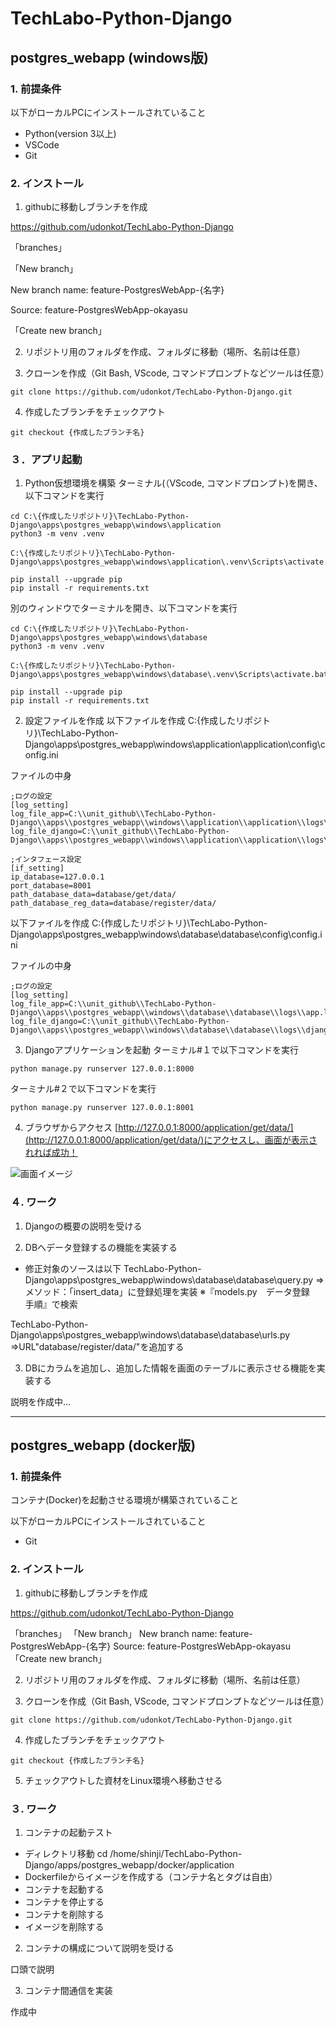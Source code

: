 # TechLabo-Python-Django

## postgres_webapp (windows版)

### 1. 前提条件
以下がローカルPCにインストールされていること
- Python(version 3以上)
- VSCode 
- Git

### 2. インストール
1. githubに移動しブランチを作成

https://github.com/udonkot/TechLabo-Python-Django

「branches」

「New branch」

New branch name: feature-PostgresWebApp-{名字}

Source: feature-PostgresWebApp-okayasu

「Create new branch」

2. リポジトリ用のフォルダを作成、フォルダに移動（場所、名前は任意）

3. クローンを作成（Git Bash, VScode, コマンドプロンプトなどツールは任意）
```
git clone https://github.com/udonkot/TechLabo-Python-Django.git
```

4. 作成したブランチをチェックアウト
```
git checkout {作成したブランチ名}
```

### ３．アプリ起動

1. Python仮想環境を構築
ターミナル(（VScode, コマンドプロンプト)を開き、以下コマンドを実行
```
cd C:\{作成したリポジトリ}\TechLabo-Python-Django\apps\postgres_webapp\windows\application
python3 -m venv .venv

C:\{作成したリポジトリ}\TechLabo-Python-Django\apps\postgres_webapp\windows\application\.venv\Scripts\activate.bat

pip install --upgrade pip
pip install -r requirements.txt
```

別のウィンドウでターミナルを開き、以下コマンドを実行
```
cd C:\{作成したリポジトリ}\TechLabo-Python-Django\apps\postgres_webapp\windows\database
python3 -m venv .venv

C:\{作成したリポジトリ}\TechLabo-Python-Django\apps\postgres_webapp\windows\database\.venv\Scripts\activate.bat

pip install --upgrade pip
pip install -r requirements.txt
```

2. 設定ファイルを作成
以下ファイルを作成
C:\{作成したリポジトリ}\TechLabo-Python-Django\apps\postgres_webapp\windows\application\application\config\config.ini

ファイルの中身
```
;ログの設定
[log_setting]
log_file_app=C:\\unit_github\\TechLabo-Python-Django\\apps\\postgres_webapp\\windows\\application\\application\\logs\\app.log
log_file_django=C:\\unit_github\\TechLabo-Python-Django\\apps\\postgres_webapp\\windows\\application\\application\\logs\\django.log

;インタフェース設定
[if_setting]
ip_database=127.0.0.1
port_database=8001
path_database_data=database/get/data/
path_database_reg_data=database/register/data/
```

以下ファイルを作成
C:\{作成したリポジトリ}\TechLabo-Python-Django\apps\postgres_webapp\windows\database\database\config\config.ini

ファイルの中身
```
;ログの設定
[log_setting]
log_file_app=C:\\unit_github\\TechLabo-Python-Django\\apps\\postgres_webapp\\windows\\database\\database\\logs\\app.log
log_file_django=C:\\unit_github\\TechLabo-Python-Django\\apps\\postgres_webapp\\windows\\database\\database\\logs\\django.log
```

3. Djangoアプリケーションを起動
ターミナル#１で以下コマンドを実行
```
python manage.py runserver 127.0.0.1:8000
```

ターミナル#２で以下コマンドを実行
```
python manage.py runserver 127.0.0.1:8001
```

4. ブラウザからアクセス
[http://127.0.0.1:8000/application/get/data/](http://127.0.0.1:8000/application/get/data/)にアクセスし、画面が表示されれば成功！

![画面イメージ](screen_image.PNG)

### ４. ワーク
1. Djangoの概要の説明を受ける

2. DBへデータ登録するの機能を実装する

- 修正対象のソースは以下
TechLabo-Python-Django\apps\postgres_webapp\windows\database\database\query.py
⇒メソッド：「insert_data」に登録処理を実装
※『models.py　データ登録　手順』で検索

TechLabo-Python-Django\apps\postgres_webapp\windows\database\database\urls.py
⇒URL"database/register/data/"を追加する

3. DBにカラムを追加し、追加した情報を画面のテーブルに表示させる機能を実装する

説明を作成中...

---

## postgres_webapp (docker版)

### 1. 前提条件
コンテナ(Docker)を起動させる環境が構築されていること

以下がローカルPCにインストールされていること
- Git

### 2. インストール
1. githubに移動しブランチを作成

https://github.com/udonkot/TechLabo-Python-Django

「branches」
「New branch」
New branch name: feature-PostgresWebApp-{名字}
Source: feature-PostgresWebApp-okayasu
「Create new branch」

2. リポジトリ用のフォルダを作成、フォルダに移動（場所、名前は任意）

3. クローンを作成（Git Bash, VScode, コマンドプロンプトなどツールは任意）
```
git clone https://github.com/udonkot/TechLabo-Python-Django.git
```

4. 作成したブランチをチェックアウト
```
git checkout {作成したブランチ名}
```

5. チェックアウトした資材をLinux環境へ移動させる

### ３. ワーク
1. コンテナの起動テスト 

- ディレクトリ移動
cd /home/shinji/TechLabo-Python-Django/apps/postgres_webapp/docker/application
- Dockerfileからイメージを作成する（コンテナ名とタグは自由）
- コンテナを起動する
- コンテナを停止する
- コンテナを削除する
- イメージを削除する

2. コンテナの構成について説明を受ける

口頭で説明

3. コンテナ間通信を実装

作成中
